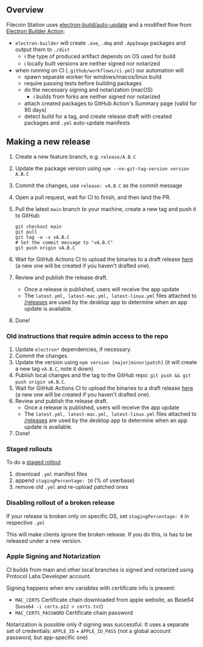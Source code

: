 ## Overview

Filecoin Station uses
[electron-build/auto-update](https://www.electron.build/auto-update) and a
modified flow from
[Electron Builder Action](https://github.com/samuelmeuli/action-electron-builder#electron-builder-action):

- `electron-builder` will create `.exe`, `.dmg` and `.AppImage` packages and
  output them to `./dist`
  - ℹ️ the type of produced artifact depends on OS used for build
  - ℹ️ locally built versions are neither signed nor notarized
- when running on CI (`.github/workflows/ci.yml`) our automation will
  - spawn separate worker for windows/macos/linux build
  - require passing tests before building packages
  - do the necessary signing and notarization (macOS)
    - ℹ️ builds from forks are neither signed nor notarized
  - attach created packages to GitHub Action's Summary page (valid for 90 days)
  - detect build for a tag, and create release draft with created packages and
    `.yml` auto-update manifests

## Making a new release

<!-- TODO: manual tag creation could be automated -->

1. Create a new feature branch, e.g. `release/A.B.C`
1. Update the package version using `npm --no-git-tag-version version A.B.C`
1. Commit the changes, use `release: vA.B.C` as the commit message
1. Open a pull request, wait for CI to finish, and then land the PR.
1. Pull the latest `main` branch to your machine, create a new tag and push it
   to GitHub:

   ```
   git checkout main
   git pull
   git tag -a -s vA.B.C
   # Set the commit message to "vA.B.C"
   git push origin vA.B.C
   ```

1. Wait for GitHub Actions CI to upload the binaries to a draft release
   [here](https://github.com/CheckerNetwork/app/releases) (a new
   one will be created if you haven't drafted one).
1. Review and publish the release draft.
   - Once a release is published, users will receive the app update
   - The `latest.yml, latest-mac.yml, latest-linux.yml` files attached to
     [/releases](https://github.com/CheckerNetwork/app/releases)
     are used by the desktop app to determine when an app update is available.
1. Done!

### Old instructions that require admin access to the repo

1. Update `electron*` dependencies, if necessary.
2. Commit the changes.
3. Update the version using `npm version [major|minor|patch]` (it will create a
   new tag `vA.B.C`, note it down)
4. Publish local changes and the tag to the GitHub repo:
   `git push && git push origin vA.B.C`.
5. Wait for GitHub Actions CI to upload the binaries to a draft release
   [here](https://github.com/CheckerNetwork/app/releases) (a new
   one will be created if you haven't drafted one).
6. Review and publish the release draft.
   - Once a release is published, users will receive the app update
   - The `latest.yml, latest-mac.yml, latest-linux.yml` files attached to
     [/releases](https://github.com/CheckerNetwork/app/releases)
     are used by the desktop app to determine when an app update is available.
7. Done!

### Staged rollouts

To do a [staged rollout](https://www.electron.build/auto-update#staged-rollouts)

1. download `.yml` manifest files
2. append `stagingPercentage: 10` (% of userbase)
3. remove old `.yml` and re-upload patched ones

### Disabling rollout of a broken release

If your release is broken only on specific OS, set `stagingPercentage: 0` in
respective `.yml`

This will make clients ignore the broken release. If you do this, ix has to be
released under a new version.

### Apple Signing and Notarization

CI builds from main and other local branches is signed and notarized using
Protocol Labs Developer account.

Signing happens when env variables with certificate info is present:

- `MAC_CERTS` Certificate chain downloaded from apple website, as Base64
  (`base64 -i certs.p12 > certs.txt`)
- `MAC_CERTS_PASSWORD` Certificate chain password

Notarization is possible only if signing was successful. It uses a separate set
of credentials: `APPLE_ID` + `APPLE_ID_PASS` (not a global account password, but
app-specific one)
